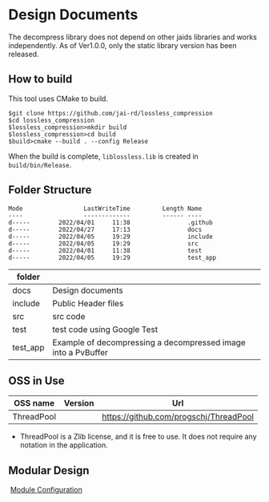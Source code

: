 # Design Documents
The decompress library does not depend on other jaids libraries and works independently. As of Ver1.0.0, only the static library version has been released.

## How to build

This tool uses CMake to build.

```
$git clone https://github.com/jai-rd/lossless_compression
$cd lossless_compression
$lossless_compression>mkdir build
$lossless_compression>cd build
$build>cmake --build . --config Release
```

When the build is complete, `liblossless.lib` is created in `build/bin/Release`.<br>

## Folder Structure

```
Mode                 LastWriteTime         Length Name
----                 -------------         ------ ----
d-----        2022/04/01     11:38                .github
d-----        2022/04/27     17:13                docs
d-----        2022/04/05     19:29                include
d-----        2022/04/05     19:29                src
d-----        2022/04/01     11:38                test
d-----        2022/04/05     19:29                test_app
```

| folder   |                                |
| -------- | ------------------------------ |
| docs     | Design documents         |
| include  | Public Header files           |
| src      | src code                       |
| test     | test code using Google Test |
| test_app | Example of decompressing a decompressed image into a PvBuffer  |

## OSS in Use

| OSS name   | Version | Url                                    |
| ---------- | ------- | -------------------------------------- |
| ThreadPool |         | https://github.com/progschj/ThreadPool |

* ThreadPool is a Zlib license, and it is free to use. It does not require any notation in the application.

## Modular Design

​	[Module Configuration](design.md)

